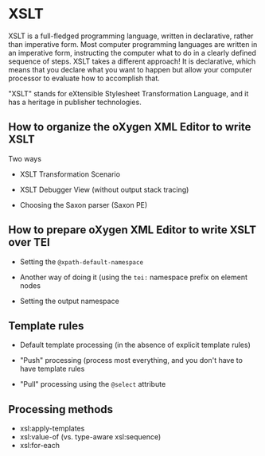 # XSLT 
XSLT is a full-fledged programming language, written in declarative, rather than imperative form. 
Most computer programming languages are written in an imperative form, instructing the computer what to do in a clearly defined sequence of steps.
XSLT takes a different approach! It is declarative, which means that you declare what you want to happen but allow your computer processor to evaluate how to accomplish that. 

"XSLT" stands for eXtensible Stylesheet Transformation Language, and it has a heritage in publisher technologies. 

## How to organize the oXygen XML Editor to write XSLT 
Two ways
* XSLT Transformation Scenario

* XSLT Debugger View (without output stack tracing) 

* Choosing the Saxon parser (Saxon PE)


## How to prepare oXygen XML Editor to write XSLT over TEI

* Setting the `@xpath-default-namespace` 

* Another way of doing it (using the `tei:` namespace prefix on element nodes

* Setting the output namespace


## Template rules

* Default template processing (in the absence of explicit template rules)

* "Push" processing (process most everything, and you don't have to have template rules
* "Pull" processing using the `@select` attribute

## Processing methods

* xsl:apply-templates 
* xsl:value-of (vs. type-aware xsl:sequence) 
* xsl:for-each 



